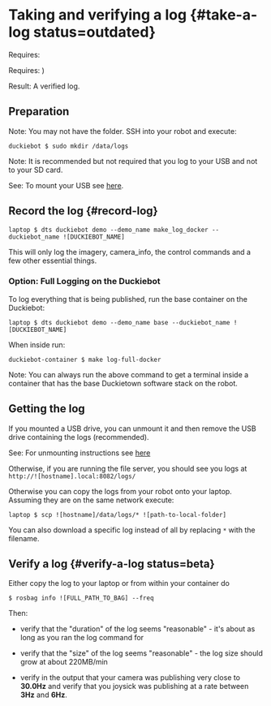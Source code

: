 # Taking and verifying a log {#take-a-log status=outdated}

<div class='requirements' markdown='1'>

Requires: [](#read-camera-data)

Requires: [](#rc-control))

Result: A verified log.

</div>

## Preparation

Note: You may not have the folder. SSH into your robot and execute:

    duckiebot $ sudo mkdir /data/logs

Note: It is recommended but not required that you log to your USB and not to your SD card.

See: To mount your USB see [here](+software_reference#mounting_usb).


## Record the log {#record-log}

    laptop $ dts duckiebot demo --demo_name make_log_docker --duckiebot_name ![DUCKIEBOT_NAME]

This will only log the imagery, camera_info, the control commands and a few other essential things.


### Option: Full Logging on the Duckiebot

To log everything that is being published, run the base container on the Duckiebot:

    laptop $ dts duckiebot demo --demo_name base --duckiebot_name ![DUCKIEBOT_NAME]

When inside run:

    duckiebot-container $ make log-full-docker

Note: You can always run the above command to get a terminal inside a container that has the base Duckietown software stack on the robot. 


## Getting the log

If you mounted a USB drive, you can unmount it and then remove the USB drive containing the logs (recommended). 

See: For unmounting instructions see [here](+software_reference#mounting_usb)

Otherwise, if you are running the file server, you should see you logs at `http://![hostname].local:8082/logs/`


Otherwise you can copy the logs from your robot onto your laptop. Assuming they are on the same network execute:

    laptop $ scp ![hostname]/data/logs/* ![path-to-local-folder]
    
You can also download a specific log instead of all by replacing `*` with the filename.

## Verify a log {#verify-a-log status=beta}

Either copy the log to your laptop or from within your container do

    $ rosbag info ![FULL_PATH_TO_BAG] --freq

Then:

- verify that the "duration" of the log seems "reasonable" - it's about as long as you ran the log command for

- verify that the "size" of the log seems "reasonable" - the log size should grow at about 220MB/min

- verify in the output that your camera was publishing very close to **30.0Hz** and verify that you joysick was publishing at a rate between **3Hz** and **6Hz**.
